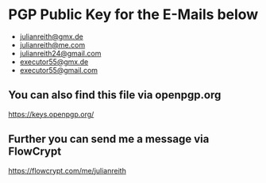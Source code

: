 # PGP Public Key for the E-Mails below
- julianreith@gmx.de 
- julianreith@me.com 
- julianreith24@gmail.com 
- executor55@gmx.de 
- executor55@gmail.com 

## You can also find this file via openpgp.org
https://keys.openpgp.org/

## Further you can send me a message via FlowCrypt
https://flowcrypt.com/me/julianreith
